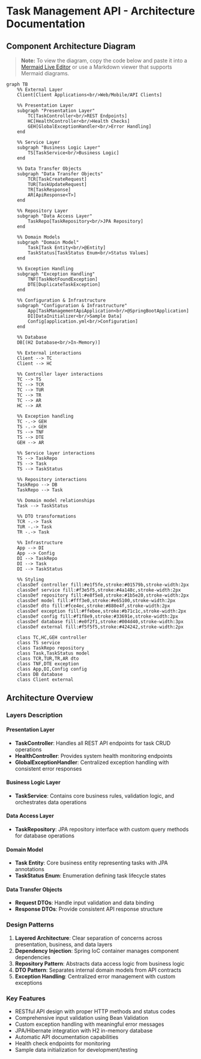 # Task Management API - Architecture Documentation

## Component Architecture Diagram

> **Note:** To view the diagram, copy the code below and paste it into a [Mermaid Live Editor](https://mermaid.live/) or use a Markdown viewer that supports Mermaid diagrams.

```
graph TB
    %% External Layer
    Client[Client Applications<br/>Web/Mobile/API Clients]
    
    %% Presentation Layer
    subgraph "Presentation Layer"
        TC[TaskController<br/>REST Endpoints]
        HC[HealthController<br/>Health Checks]
        GEH[GlobalExceptionHandler<br/>Error Handling]
    end
    
    %% Service Layer
    subgraph "Business Logic Layer"
        TS[TaskService<br/>Business Logic]
    end
    
    %% Data Transfer Objects
    subgraph "Data Transfer Objects"
        TCR[TaskCreateRequest]
        TUR[TaskUpdateRequest]
        TR[TaskResponse]
        AR[ApiResponse<T>]
    end
    
    %% Repository Layer
    subgraph "Data Access Layer"
        TaskRepo[TaskRepository<br/>JPA Repository]
    end
    
    %% Domain Models
    subgraph "Domain Model"
        Task[Task Entity<br/>@Entity]
        TaskStatus[TaskStatus Enum<br/>Status Values]
    end
    
    %% Exception Handling
    subgraph "Exception Handling"
        TNF[TaskNotFoundException]
        DTE[DuplicateTaskException]
    end
    
    %% Configuration & Infrastructure
    subgraph "Configuration & Infrastructure"
        App[TaskManagementApiApplication<br/>@SpringBootApplication]
        DI[DataInitializer<br/>Sample Data]
        Config[application.yml<br/>Configuration]
    end
    
    %% Database
    DB[(H2 Database<br/>In-Memory)]
    
    %% External interactions
    Client --> TC
    Client --> HC
    
    %% Controller layer interactions
    TC --> TS
    TC --> TCR
    TC --> TUR
    TC --> TR
    TC --> AR
    HC --> AR
    
    %% Exception handling
    TC -.-> GEH
    TS -.-> GEH
    TS --> TNF
    TS --> DTE
    GEH --> AR
    
    %% Service layer interactions
    TS --> TaskRepo
    TS --> Task
    TS --> TaskStatus
    
    %% Repository interactions
    TaskRepo --> DB
    TaskRepo --> Task
    
    %% Domain model relationships
    Task --> TaskStatus
    
    %% DTO transformations
    TCR -.-> Task
    TUR -.-> Task
    TR -.-> Task
    
    %% Infrastructure
    App --> DI
    App --> Config
    DI --> TaskRepo
    DI --> Task
    DI --> TaskStatus
    
    %% Styling
    classDef controller fill:#e1f5fe,stroke:#01579b,stroke-width:2px
    classDef service fill:#f3e5f5,stroke:#4a148c,stroke-width:2px
    classDef repository fill:#e8f5e8,stroke:#1b5e20,stroke-width:2px
    classDef model fill:#fff3e0,stroke:#e65100,stroke-width:2px
    classDef dto fill:#fce4ec,stroke:#880e4f,stroke-width:2px
    classDef exception fill:#ffebee,stroke:#b71c1c,stroke-width:2px
    classDef config fill:#f1f8e9,stroke:#33691e,stroke-width:2px
    classDef database fill:#e0f2f1,stroke:#004d40,stroke-width:3px
    classDef external fill:#f5f5f5,stroke:#424242,stroke-width:2px
    
    class TC,HC,GEH controller
    class TS service
    class TaskRepo repository
    class Task,TaskStatus model
    class TCR,TUR,TR,AR dto
    class TNF,DTE exception
    class App,DI,Config config
    class DB database
    class Client external
```

## Architecture Overview

### Layers Description

#### **Presentation Layer**
- **TaskController**: Handles all REST API endpoints for task CRUD operations
- **HealthController**: Provides system health monitoring endpoints
- **GlobalExceptionHandler**: Centralized exception handling with consistent error responses

#### **Business Logic Layer**
- **TaskService**: Contains core business rules, validation logic, and orchestrates data operations

#### **Data Access Layer**
- **TaskRepository**: JPA repository interface with custom query methods for database operations

#### **Domain Model**
- **Task Entity**: Core business entity representing tasks with JPA annotations
- **TaskStatus Enum**: Enumeration defining task lifecycle states

#### **Data Transfer Objects**
- **Request DTOs**: Handle input validation and data binding
- **Response DTOs**: Provide consistent API response structure

### Design Patterns

1. **Layered Architecture**: Clear separation of concerns across presentation, business, and data layers
2. **Dependency Injection**: Spring IoC container manages component dependencies
3. **Repository Pattern**: Abstracts data access logic from business logic
4. **DTO Pattern**: Separates internal domain models from API contracts
5. **Exception Handling**: Centralized error management with custom exceptions

### Key Features

- RESTful API design with proper HTTP methods and status codes
- Comprehensive input validation using Bean Validation
- Custom exception handling with meaningful error messages
- JPA/Hibernate integration with H2 in-memory database
- Automatic API documentation capabilities
- Health check endpoints for monitoring
- Sample data initialization for development/testing
